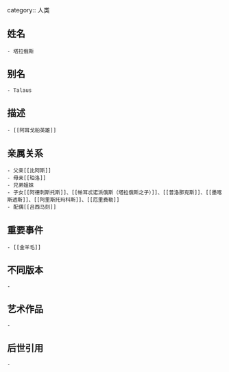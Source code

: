 category:: 人类
## 姓名
	- 塔拉俄斯
## 别名
	- Talaus
## 描述
	- [[阿耳戈船英雄]]
## 亲属关系
	- 父亲[[比阿斯]]
	- 母亲[[珀洛]]
	- 兄弟姐妹
	- 子女[[阿德刺斯托斯]]、[[帕耳忒诺派俄斯（塔拉俄斯之子）]]、[[普洛那克斯]]、[[墨喀斯透斯]]、[[阿里斯托玛科斯]]、[[厄里费勒]]
	- 配偶[[吕西马刻]]
## 重要事件
	- [[金羊毛]]
## 不同版本
	-
## 艺术作品
	-
## 后世引用
	-
